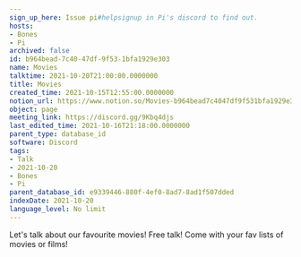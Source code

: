 ```yaml
---
sign_up_here: Issue pi#helpsignup in Pi's discord to find out.
hosts:
- Bones
- Pi
archived: false
id: b964bead-7c40-47df-9f53-1bfa1929e303
name: Movies
talktime: 2021-10-20T21:00:00.0000000
title: Movies
created_time: 2021-10-15T12:55:00.0000000
notion_url: https://www.notion.so/Movies-b964bead7c4047df9f531bfa1929e303
object: page
meeting_link: https://discord.gg/9Kbq4djs
last_edited_time: 2021-10-16T21:18:00.0000000
parent_type: database_id
software: Discord
tags:
- Talk
- 2021-10-20
- Bones
- Pi
parent_database_id: e9339446-880f-4ef0-8ad7-8ad1f507dded
indexDate: 2021-10-20
language_level: No limit
---
```


Let's talk about our favourite movies!
Free talk! Come with your fav lists of movies or films!


